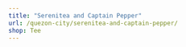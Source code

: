 ```yaml
---
title: "Serenitea and Captain Pepper"
url: /quezon-city/serenitea-and-captain-pepper/
shop: Tee
---
```

